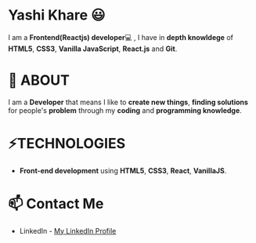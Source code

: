 # Yashi Khare 😃
I am a **Frontend(Reactjs) developer**💻 , I have in **depth knowldege** of **HTML5**, **CSS3**, **Vanilla JavaScript**, **React.js** and **Git**.

# 🧐 ABOUT
I am a **Developer** that means I like to **create new things**, **finding solutions** for people's **problem** through my **coding** and **programming knowledge**.
  
# ⚡TECHNOLOGIES

- **Front-end development** using **HTML5**, **CSS3**, **React**, **VanillaJS**. 

# 📫 Contact Me
- LinkedIn - [My LinkedIn Profile](https://www.linkedin.com/in/yashi-khare-6a6a621a8)




